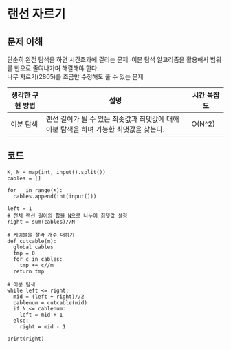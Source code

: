 # 랜선 자르기

## 문제 이해
단순히 완전 탐색을 하면 시간초과에 걸리는 문제. 이분 탐색 알고리즘을 활용해서 범위를 반으로 줄여나가며 해결해야 한다.    
나무 자르기(2805)를 조금만 수정해도 풀 수 있는 문제

|생각한 구현 방법|설명|시간 복잡도|
|-|-|-|
|이분 탐색|랜선 길이가 될 수 있는 최솟값과 최댓값에 대해 이분 탐색을 하며 가능한 최댓값을 찾는다.|O(N^2)|

## 코드
```
K, N = map(int, input().split())
cables = []

for _ in range(K):
  cables.append(int(input()))

left = 1
# 전체 랜선 길이의 합을 N으로 나누어 최댓값 설정
right = sum(cables)//N

# 케이블을 잘라 개수 더하기
def cutcable(m):
  global cables
  tmp = 0
  for c in cables:
    tmp += c//m
  return tmp

# 이분 탐색
while left <= right:
  mid = (left + right)//2
  cablenum = cutcable(mid)
  if N <= cablenum:
    left = mid + 1
  else:
    right = mid - 1

print(right)
```
